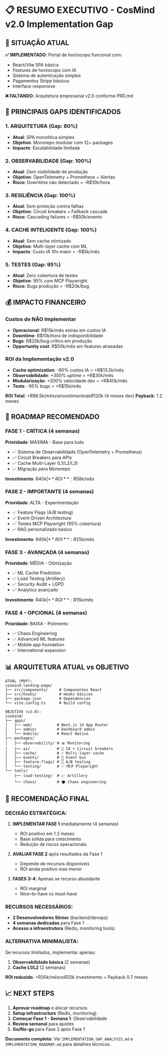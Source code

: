 # 📋 RESUMO EXECUTIVO - CosMind v2.0 Implementation Gap

## 🎯 SITUAÇÃO ATUAL

**✅ IMPLEMENTADO**: Portal de horóscopo funcional com:
- React/Vite SPA básica
- Features de horóscopo com IA
- Sistema de autenticação simples
- Pagamentos Stripe básicos
- Interface responsive

**❌ FALTANDO**: Arquitetura empresarial v2.0 conforme PRD.md

## 🚨 PRINCIPAIS GAPS IDENTIFICADOS

### 1. **ARQUITETURA** (Gap: 80%)
- **Atual**: SPA monolítica simples
- **Objetivo**: Monorepo modular com 12+ packages
- **Impacto**: Escalabilidade limitada

### 2. **OBSERVABILIDADE** (Gap: 100%)
- **Atual**: Zero visibilidade de produção
- **Objetivo**: OpenTelemetry + Prometheus + Alertas
- **Risco**: Downtime não detectado = -R$10k/hora

### 3. **RESILIÊNCIA** (Gap: 100%)
- **Atual**: Sem proteção contra falhas
- **Objetivo**: Circuit breakers + Fallback cascade
- **Risco**: Cascading failures = -R$50k/evento

### 4. **CACHE INTELIGENTE** (Gap: 100%)
- **Atual**: Sem cache otimizado
- **Objetivo**: Multi-layer cache com ML
- **Impacto**: Custo IA 10x maior = -R$5k/mês

### 5. **TESTES** (Gap: 95%)
- **Atual**: Zero cobertura de testes
- **Objetivo**: 95% com MCP Playwright
- **Risco**: Bugs produção = -R$20k/bug

## 💰 IMPACTO FINANCEIRO

### Custos de NÃO Implementar
- **Operacional**: R$15k/mês extras em custos IA
- **Downtime**: R$10k/hora de indisponibilidade
- **Bugs**: R$20k/bug crítico em produção
- **Opportunity cost**: R$50k/mês em features atrasadas

### ROI da Implementação v2.0
- **Cache optimization**: -90% custos IA = +R$13.5k/mês
- **Observabilidade**: +300% uptime = +R$30k/mês
- **Modularização**: +200% velocidade dev = +R$40k/mês
- **Tests**: -95% bugs = +R$15k/mês

**ROI Total**: +R$98.5k/mês vs investimento de R$120k (4 meses dev)
**Payback**: 1.2 meses

## 🚀 ROADMAP RECOMENDADO

### **FASE 1 - CRÍTICA** (4 semanas)
**Prioridade**: MÁXIMA - Base para tudo
- ✅ Sistema de Observabilidade (OpenTelemetry + Prometheus)
- ✅ Circuit Breakers para APIs
- ✅ Cache Multi-Layer (L1/L2/L3)
- ✅ Migração para Monorepo

**Investimento**: R$40k | **ROI**: R$58k/mês

### **FASE 2 - IMPORTANTE** (4 semanas)
**Prioridade**: ALTA - Experimentação
- ✅ Feature Flags (A/B testing)
- ✅ Event-Driven Architecture
- ✅ Testes MCP Playwright (95% cobertura)
- ✅ RAG personalizado básico

**Investimento**: R$40k | **ROI**: R$25k/mês

### **FASE 3 - AVANÇADA** (4 semanas)
**Prioridade**: MÉDIA - Otimização
- ✅ ML Cache Prediction
- ✅ Load Testing (Artillery)
- ✅ Security Audit + LGPD
- ✅ Analytics avançado

**Investimento**: R$40k | **ROI**: R$15k/mês

### **FASE 4 - OPCIONAL** (4 semanas)
**Prioridade**: BAIXA - Polimento
- ✅ Chaos Engineering
- ✅ Advanced ML features
- ✅ Mobile app foundation
- ✅ International expansion

## 📊 ARQUITETURA ATUAL vs OBJETIVO

```
ATUAL (MVP):
cosmind-landing-page/
├── src/components/     # Componentes React
├── src/hooks/          # Hooks básicos
├── package.json        # Dependencies
└── vite.config.ts      # Build config

OBJETIVO (v2.0):
cosmind/
├── apps/
│   ├── web/           # Next.js 14 App Router
│   ├── admin/         # Dashboard admin
│   └── mobile/        # React Native
├── packages/
│   ├── observability/ # 📊 Monitoring
│   ├── ai/            # 🤖 IA + Circuit breakers
│   ├── cache/         # ⚡ Multi-layer cache
│   ├── events/        # 🔄 Event bus
│   ├── feature-flags/ # 🧪 A/B testing
│   └── testing/       # ✅ MCP Playwright
└── tools/
    ├── load-testing/  # 📈 Artillery
    └── chaos/         # 🌪️ Chaos engineering
```

## 🎯 RECOMENDAÇÃO FINAL

### **DECISÃO ESTRATÉGICA**:
1. **IMPLEMENTAR FASE 1** imediatamente (4 semanas)
   - ROI positivo em 1.2 meses
   - Base sólida para crescimento
   - Redução de riscos operacionais

2. **AVALIAR FASE 2** após resultados da Fase 1
   - Depende de recursos disponíveis
   - ROI ainda positivo mas menor

3. **FASES 3-4**: Apenas se recurso abundante
   - ROI marginal
   - Nice-to-have vs must-have

### **RECURSOS NECESSÁRIOS**:
- **2 Desenvolvedores Sênior** (backend/devops)
- **4 semanas dedicadas** para Fase 1
- **Acesso a infraestrutura** (Redis, monitoring tools)

### **ALTERNATIVA MINIMALISTA**:
Se recursos limitados, implementar apenas:
1. **Observabilidade básica** (2 semanas)
2. **Cache L1/L2** (2 semanas)

**ROI reduzido**: +R$30k/mês vs R$20k investimento = Payback 0.7 meses

## 📈 NEXT STEPS

1. **Aprovar roadmap** e alocar recursos
2. **Setup infrastructure** (Redis, monitoring)
3. **Começar Fase 1 - Semana 1**: Observabilidade
4. **Review semanal** para ajustes
5. **Go/No-go** para Fase 2 após Fase 1

**Documento completo**: Ver `IMPLEMENTATION_GAP_ANALYSIS.md` e `IMPLEMENTATION_ROADMAP.md` para detalhes técnicos.